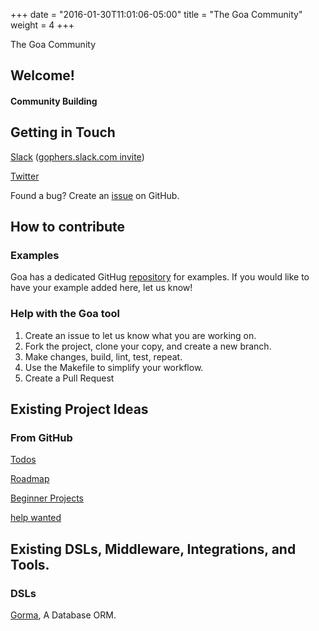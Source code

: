+++
date = "2016-01-30T11:01:06-05:00"
title = "The Goa Community"
weight = 4
+++


The Goa Community



## Welcome!


#### Community Building


## Getting in Touch


[Slack](https://gophers.slack.com/messages/goa/)  ([gophers.slack.com invite](https://gophersinvite.herokuapp.com/))

[Twitter](https://twitter.com/goadesign)

Found a bug? Create an [issue](https://github.com/goadesign/goa/issues/new) on GitHub.




## How to contribute

### Examples

Goa has a dedicated GitHug [repository](https://github.com/goadesign/examples) for examples.
If you would like to have your example added here, let us know!

### Help with the Goa tool

1. Create an issue to let us know what you are working on.
1. Fork the project, clone your copy, and create a new branch.
1. Make changes, build, lint, test, repeat.
1. Use the Makefile to simplify your workflow.
1. Create a Pull Request





## Existing Project Ideas



### From GitHub

[Todos](https://github.com/goadesign/goa/blob/master/TODO.md)

[Roadmap](https://github.com/goadesign/goa/blob/master/roadmap.md)

[Beginner Projects](https://github.com/goadesign/goa/labels/help%20wanted%3A%20beginners)

[help wanted](https://github.com/goadesign/goa/issues?q=is%3Aissue+is%3Aopen+label%3A%22help+wanted%22)


## Existing DSLs, Middleware, Integrations, and Tools.

### DSLs

[Gorma](/extend/gorma), A Database ORM.




